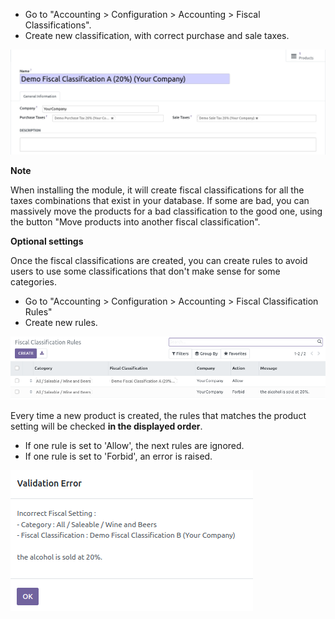- Go to "Accounting \> Configuration \> Accounting \> Fiscal
  Classifications".
- Create new classification, with correct purchase and sale taxes.

![](../static/description/fiscal_classification_form.png)

**Note**

When installing the module, it will create fiscal classifications for
all the taxes combinations that exist in your database. If some are bad,
you can massively move the products for a bad classification to the good
one, using the button "Move products into another fiscal
classification".

**Optional settings**

Once the fiscal classifications are created, you can create rules to
avoid users to use some classifications that don't make sense for some
categories.

- Go to "Accounting \> Configuration \> Accounting \> Fiscal
  Classification Rules"
- Create new rules.

![](../static/description/fiscal_classification_rule__wine.png)

Every time a new product is created, the rules that matches the product
setting will be checked **in the displayed order**.

- If one rule is set to 'Allow', the next rules are ignored.
- If one rule is set to 'Forbid', an error is raised.

![](../static/description/fiscal_classification_rule__wine_warning.png)

